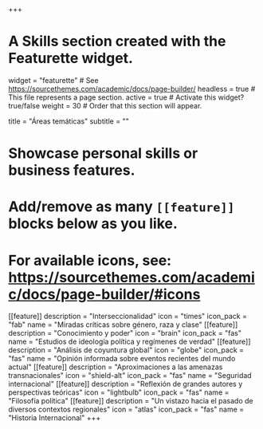 +++
# A Skills section created with the Featurette widget.
widget = "featurette"  # See https://sourcethemes.com/academic/docs/page-builder/
headless = true  # This file represents a page section.
active = true  # Activate this widget? true/false
weight = 30  # Order that this section will appear.

title = "Áreas temáticas"
subtitle = ""

# Showcase personal skills or business features.
# 
# Add/remove as many `[[feature]]` blocks below as you like.
# 
# For available icons, see: https://sourcethemes.com/academic/docs/page-builder/#icons


[[feature]]
description = "Interseccionalidad"
icon = "times"
icon_pack = "fab"
name = "Miradas críticas sobre género, raza y clase"
[[feature]]
description = "Conocimiento y poder"
icon = "brain"
icon_pack = "fas"
name = "Estudios de ideología política y regímenes de verdad"
[[feature]]
description = "Análisis de coyuntura global"
icon = "globe"
icon_pack = "fas"
name = "Opinión informada sobre eventos recientes del mundo actual"
[[feature]]
description = "Aproximaciones a las amenazas transnacionales"
icon = "shield-alt"
icon_pack = "fas"
name = "Seguridad internacional"
[[feature]]
description = "Reflexión de grandes autores y perspectivas teóricas"
icon = "lightbulb"
icon_pack = "fas"
name = "Filosofía política"
[[feature]]
description = "Un vistazo hacia el pasado de diversos contextos regionales"
icon = "atlas"
icon_pack = "fas"
name = "Historia Internacional"
+++
